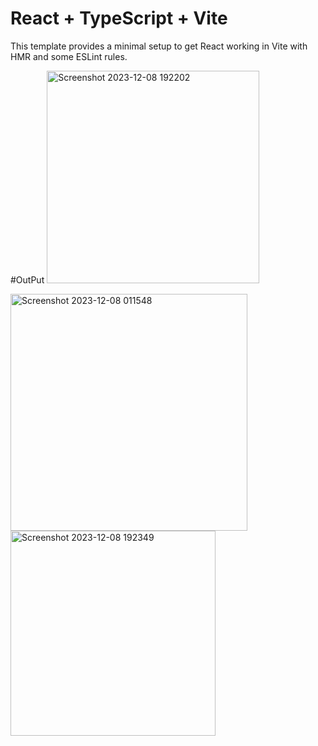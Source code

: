 # React + TypeScript + Vite

This template provides a minimal setup to get React working in Vite with HMR and some ESLint rules.

#OutPut
<img width="340" alt="Screenshot 2023-12-08 192202" src="https://github.com/FarSighTeDness/Tic-Tac-Toe-Game/assets/109020160/0071d4ff-823e-4905-b082-ea8d4017a674">


<img width="379" alt="Screenshot 2023-12-08 011548" src="https://github.com/FarSighTeDness/Tic-Tac-Toe-Game/assets/109020160/ad038d1b-0b22-4e82-a718-708927e899a1">

<img width="328" alt="Screenshot 2023-12-08 192349" src="https://github.com/FarSighTeDness/Tic-Tac-Toe-Game/assets/109020160/56204b67-503a-4fea-a22e-7d368885590f">
